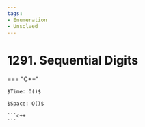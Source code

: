 ```yaml
---
tags:
- Enumeration
- Unsolved
---
```



# 1291. Sequential Digits

=== "C++"

    $Time: O()$

    $Space: O()$

    ```c++
    ```